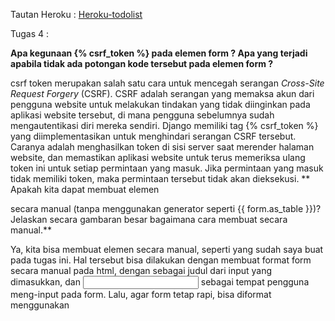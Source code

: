 Tautan Heroku : [Heroku-todolist](https://pbp-assignment-fahmi.herokuapp.com/todolist)

Tugas 4 :

**Apa kegunaan {% csrf_token %} pada elemen form ? Apa yang terjadi apabila tidak ada potongan kode tersebut pada elemen form ?**

csrf token merupakan salah satu cara untuk mencegah serangan *Cross-Site Request Forgery* (CSRF). CSRF adalah serangan yang memaksa akun dari pengguna website untuk melakukan tindakan yang tidak diinginkan pada aplikasi website tersebut, di mana pengguna sebelumnya sudah mengautentikasi diri mereka sendiri. Django memiliki tag {% csrf_token %} yang diimplementasikan untuk menghindari serangan CSRF tersebut. Caranya adalah menghasilkan token di sisi server saat merender halaman website, dan memastikan aplikasi website untuk terus memeriksa ulang token ini untuk setiap permintaan yang masuk. Jika permintaan yang masuk tidak memiliki token, maka permintaan tersebut tidak akan dieksekusi.
**
Apakah kita dapat membuat elemen <form> secara manual (tanpa menggunakan generator seperti {{ form.as_table }})? Jelaskan secara gambaran besar bagaimana cara membuat <form> secara manual.**

Ya, kita bisa membuat elemen <form> secara manual, seperti yang sudah saya buat pada tugas ini. Hal tersebut bisa dilakukan dengan membuat format form secara manual pada html, dengan <label> sebagai judul dari input yang dimasukkan, dan <input> sebagai tempat pengguna meng-input pada form. Lalu, agar form tetap rapi, bisa diformat menggunakan <style>. Selain generator {{ form.as_table }} yang merender form sebagai tabel, ada juga {{ form.as_p }} yang merender form sebagai paragraph dan {{ form.as_ul }} yang merender form sebagai list.

**Jelaskan proses alur data dari submisi yang dilakukan oleh pengguna melalui HTML form, penyimpanan data pada database, hingga munculnya data yang telah disimpan pada template HTML.**

1.  User memasukkan data pada create-task.html dan menekan button submit.

2.  Ketika button submit ditekan, maka akan menjalankan action yang memanggil funtion add-task atau create_task pada views.py yang sudah di-routing sebelumnya pada urls.py.

3.  Pada function create_task, akan disimpan title pada variable x dan description pada variable y.

4.  Kemudian akan dibuat objek baru dengan user yaitu user yang merequest, date dengan mengambil datetime.now, title dengan variable x tadi, dan description dengan variable y tadi.

5.  Objek baru tersebut disimpan pada variable baru bernama new_item.

6.  Dipanggil function save() untuk menyimpan pada database.

7.  Ketika sudah selesai, halaman akan di-redirect ke todolist.html, dengan ditambah todolist baru yang sudah tersimpan pada context rendering html.

**Jelaskan bagaimana cara kamu mengimplementasikan checklist di atas.**

1.	Membuat sebuah django-app bernama todolist dengan perintah python manage.py startapp todolist

2.	Buka settings.py di folder project_django dan tambahkan aplikasi todolist ke dalam variabel INSTALLED_APPS untuk mendaftarkan django-app dibuat ke dalam proyek Django.

3.	Membuka file models.py yang ada di folder todolist dan menambahkan kode berdasarkan permintaan soal.

4.  Menjalankan perintah python manage.py makemigrations untuk mempersiapkan migrasi skema model ke dalam database Django lokal.

5.  Menjalankan perintah python manage.py migrate untuk menerapkan skema model yang telah dibuat ke dalam database Django lokal.

6.  Mendaftarkan aplikasi todolist ke dalam urls.py yang ada pada folder project_django dengan menambahkan potongan kode berikut pada variabel urlpatterns.

7.  Membuat halaman utama todolist yang memuat username pengguna, tombol Tambah Task Baru, tombol logout, serta tabel berisi tanggal pembuatan task, judul task, dan deskripsi task.

8.  Membuat function pada views.py dengan nama show_todolist untuk menampilkan halaman todolist.html

9.  Membuat function pada views.py dengan nama register yang menerima parameter request, yang berfungsi untuk menghasilkan formulir registrasi secara otomatis dan menghasilkan akun pengguna ketika data di-submit dari form.

10.  Membuat berkas HTML dengan nama register.html dan mengisinya berdasarkan apa yang ingin ditampilkan pada halaman register.

11. Menambahkan path url register ke dalam urls.py aplikasi todolist.

12. Membuat function pada views.py dengan nama login_user yang menerima parameter request, yang berfungsi untuk mengautentikasi pengguna yang ingin login.

13. Membuat berkas HTML dengan nama login.html dan mengisinya berdasarkan apa yang ingin ditampilkan pada halaman login.

14. Menambahkan path url login ke dalam urls.py aplikasi todolist.

15. Membuat function pada views.py dengan nama logout_user yang menerima parameter request, yang berfungsi untuk melakukan mekanisme logout.

16. Menambahkan button logout pada todolist.html.

17. Menambahkan path url logout ke dalam urls.py aplikasi todolist.

18. Membuat function pada views.py dengan nama show_create_task untuk menampilkan halaman form pembuatan task.

19. Membuat berkas HTML dengan nama create-task.html dan mengisinya berdasarkan apa yang ingin ditampilkan pada halaman pembuatan task, seperti input judul task dan deskripsi task.

20. Membuat function bernama create_task pada views.py untuk menangani penyimpanan data yang dinput oleh user pada form create-task.html.

21. Menambahkan path url create-task dan add-task pada urls.py aplikasi todolist.

22. Melakukan add, commit, dan push perubahan yang sudah dilakukan untuk menyimpannya ke dalam repositori GitHub pribadi. Aplikasi akan ter-deploy otomatis karena sebelumnya sudah melakukan deploy menggunakan repository tersebut.

23. Membuat dua akun pengguna dan tiga dummy data menggunakan model Task pada akun masing-masing di situs web Heroku, untuk memastikan task yang dibuat berjalan dengan semestinya pada masing-masing akun.


Tugas 5

*Apa perbedaan dari Inline, Internal, dan External CSS? Apa saja kelebihan dan kekurangan dari masing-masing style?*

Internal CSS adalah kode CSS yang ditulis dalam tag style dan kode HTML yang ditulis di bagian header file HTML. 

Kelebihan :
-   Perubahan Internal CSS hanya berlaku di satu halaman saja. 
-   Tidak perlu mengupload banyak file karena HTML dan CSS berada di satu file yang sama. 
-   Class dan ID bisa digunakan oleh internal stylesheet. 

Kekurangan :
-   Tidak efisien jika unutk menggunakan CSS yang sama dalam banyak file. 
-   Performa web jadi lambat, karena CSS yang berbeda-beda dapat mengakibatkan loading ulang  setiap berganti halaman website. 

External CSS adalah kode CSS yang ditulis terpisah dari kode HTML. External CSS ditulis di sebuah file khusus menggunakan ekstensi .css. File external CSS umumnya diletakkan setelah bagian tag head di halaman. 

Kelebihan :
-   Ukuran halaman jadi lebih kecil dan struktur HTML menjadi lebih rapi. 
-   Loading website lebih cepat. 
-   File CSS dapat digunakan pada beberapa halaman website sekaligus. 

Kekurangan :
-   Ketika file CSS gagal dipanggil oleh file HTML, tampilan website akan terlihat berantakan. Salah satu sebabnya adalah koneksi internet yang lambat. 

Inline CSS adalah kode CSS yang ditulis langsung pada atribut elemen HTML. Setiap elemen HMTL mempunyai atribut style. Di situlah inline CSS ditulis. Metode ini dinilai tidak efisien karena setiap tag HTML harus memiliki style sendiri-sendiri. Pengguna bisa mendapatkan kesulitan dalam mengatur website jika hanya mengandalkan Inline CSS. 

Kelebihan :
-   Cukup membantu ketika hanya ingin menguji dan melihat perubahan pada satu elemen. 
-   Berguna untuk memperbarui kode dengan cepat. 
-   Proses request HTTP yang kecil membuat proses loading website jadi lebih cepat. 

Kekurangan :
-   Tidak efisien karena Inline style CSS hanya bisa diterapkan pada satu elemen HTML. 

*Jelaskan tag HTML5 yang kamu ketahui.*
-   `<a>` -> Hyperlink
-   `<body>` -> Body dari dokumen html
-   `<br>` -> *line break*
-   `<button>` -> Membuat *button* yang bisa diklik
-   `<col>` -> value dari satu atau lebih kolom dalam tabel
-   `<div>` -> Sebuah *division* atau sebuah *section* dalam dokumen html
-   `<footer>` -> Merepresentasikan footer dari dokumen html
-   `<head>` -> Merepresentasikan *head* dari dokumen html yang berisi informasi dari dokumen html
-   `<header>` -> Merepresentasikan header dari dokumen atau *section*
-   `<h1>`-`<h6>` -> Heading dari html
-   `<html>` -> *root* dari dokumen html
-   `<img>` -> Merepresentasikan *image*
-   `<input>` -> Merepresentasikan input
-   `<label>` -> label dari tag input
-   `<li>` -> Merepresentasikan list
-   `<link>` -> Menghubungkan dokumen html dengan *resource* dari external
-   `<nav>` -> *section* dari navigation links
-   `<ol>` -> list yang terurut
-   `<p>` -> Paragraf
-   `<script>` -> Membuat skrip untuk *client-side processing*
-   `<style>` -> Membuat *styling* dari html
-   `<table>` -> Membuat tabel
-   `<textarea>` -> Membuat input text dengan banyak baris

*Jelaskan tipe-tipe CSS selector yang kamu ketahui.*

-   Selector Tag
Selector Tag disbut juga Type Selector. Selector ini akan memilih elemen berdasarkan nama tag.

    p {
        color: blue;
    }   

Artinya: Pilih semua elemen tag p lalu atur warna teksnya menjadi biru.

-   Selector Class
Selector class adalah selector yang memilih elemen berdasarkan nama class yang diberikan. Selector class dibuat dengan tanda titik di depannya.

    .title {
    color: #15aabf;
    margin-left: 75px;
    font-size: 32px;
    }

Artinya: Hanya elemen yang mempunyai class title yang akan terganti *style*-nya.

-   Selector ID
Selector ID hampir sama dengan class. Bedanya, ID bersifat unik. Hanya boleh digunakan oleh satu elemen saja. Selector ID ditandai dengan tanda pagar (#) di depannya.

    #header {
        color: white;
        height: 100px;
        padding: 50px;
    }
Artinya: Hanya elemen yang mempunyai id header yang akan terganti *style*-nya.

-   Selector Atribut
Selector atribut adalah selector yang memilik elemen berdasarkan atribut. Selector ini hampir sama seperti selector Tag.

    input[type=text] {
        background: none;
        color: cyan;
        padding: 10px;
    }

Aritnya: Semua elemen yang memiliki tag input dan memiliki atribut type=text yang akan terganti terganti *style*-nya.

-   Selector Universal
Selector universal adalah selector yang digunakan untuk menyeleksi semua elemen pada jangkaua (scope) tertentu. Selector universal bisanya digunakan untuk me-reset CSS. Karena, paada halaman HTML, ada beberapa CSS bawaan browser seperti padding dan margin pada elemen tertentu.Reset bertujuan untuk menghilangkan padding dan margin tersebut.

    * {
        border: 1px solid grey;
    }

Artinya: Semua elemen akan memiliki garis solid dengan ukuran 1px dan berwarna grey.

-   Pseudo Selector
Pseudo selector adalah selector untuk memilih elemen semu seperti state pada elemen, elemen before dan after, elemen ganjil, dan sebagainya.

Ada dua macam pseudo selector :
1.  *pseudo-class*
Pseudo-class adalah selector untuk memilih state pada elemen. Contohnya seperti elemen saat diklik, saat fokus, saat disentuh, dan lain sebagainya.

    selector:pseudo-class {
    /* definisi properti di sini*/
    }

2.  *pseudo-element*
Pseudo-element adalah selector untuk memilih elemen semu. Elemen semu yang dimaksud di sini adalah elemen yang seolah-olah kita tambahkan di HTML.

    p::first-line {
        color: magenta;
    }

Artinya: hanya baris pertama yang ada pada p yang akan terganti *style*-nya.

*Jelaskan bagaimana cara kamu mengimplementasikan checklist di atas.*
